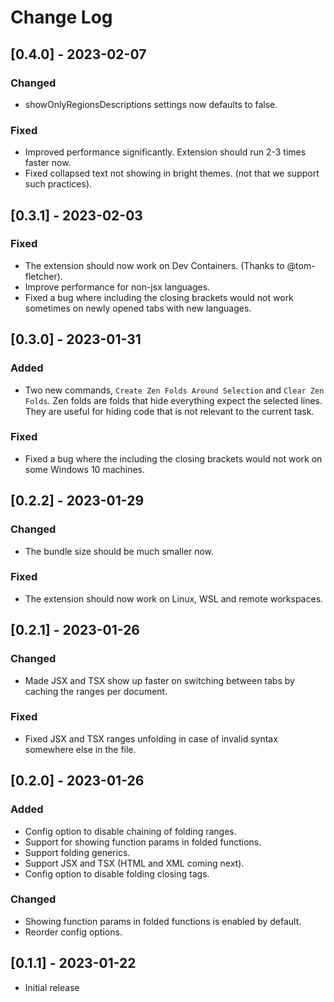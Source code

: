 # Change Log

## [0.4.0] - 2023-02-07

### Changed

- showOnlyRegionsDescriptions settings now defaults to false.

### Fixed

- Improved performance significantly. Extension should run 2-3 times faster now.
- Fixed collapsed text not showing in bright themes. (not that we support such practices).

## [0.3.1] - 2023-02-03

### Fixed

- The extension should now work on Dev Containers. (Thanks to @tom-fletcher).
- Improve performance for non-jsx languages.
- Fixed a bug where including the closing brackets would not work sometimes on newly opened tabs with new languages.

## [0.3.0] - 2023-01-31

### Added

- Two new commands, `Create Zen Folds Around Selection` and `Clear Zen Folds`. Zen folds are folds that hide everything expect the selected lines. They are useful for hiding code that is not relevant to the current task.

### Fixed

- Fixed a bug where the including the closing brackets would not work on some Windows 10 machines.

## [0.2.2] - 2023-01-29

### Changed

- The bundle size should be much smaller now.

### Fixed

- The extension should now work on Linux, WSL and remote workspaces.


## [0.2.1] - 2023-01-26

### Changed

- Made JSX and TSX show up faster on switching between tabs by caching the ranges per document.

### Fixed

- Fixed JSX and TSX ranges unfolding in case of invalid syntax somewhere else in the file.


## [0.2.0] - 2023-01-26

### Added

- Config option to disable chaining of folding ranges.
- Support for showing function params in folded functions.
- Support folding generics.
- Support JSX and TSX (HTML and XML coming next).
- Config option to disable folding closing tags.

### Changed

- Showing function params in folded functions is enabled by default.
- Reorder config options.

## [0.1.1] - 2023-01-22

- Initial release
